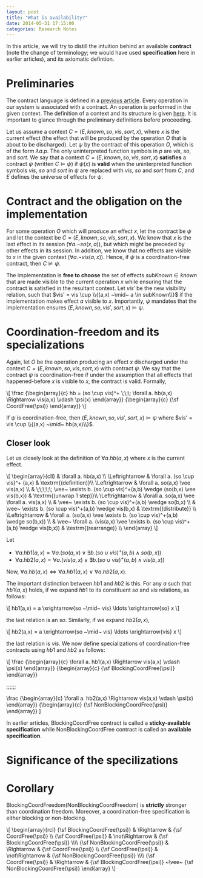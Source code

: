 ```yaml
---
layout: post
title: "What is availability?"
date: 2014-05-31 17:15:00
categories: Research Notes
---
```


In this article, we will try to distill the intuition behind an available
**contract** (note the change of terminology; we would have used
**specification** here in earlier articles), and its axiomatic defintion.

# Preliminaries

The contract language is defined in a [previous article][Ctrt]. Every operation
in our system is associated with a contract. An operation is performed in the
given context. The definition of a context and its structure is given
[here][Ctxt]. It is important to glance through the preliminary definitions
before proceeding.

Let us assume a context $C = (E,known,so,vis,sort,x)$, where $x$ is the current
effect (the effect that will be produced by the operation $O$ that is about to
be discharged). Let $\psi$ by the contract of this operation $O$, which is of
the form $\lambda a.p$. The only uninterpreted function symbols in $p$ are
$vis$, $so$, and $sort$. We say that a context $C = (E,known,so,vis,sort,x)$
**satisfies** a contract $\psi$ (written $C \models \psi$) if $\psi(x)$ is
**valid** when the uninterpreted function symbols $vis$, $so$ and $sort$ in
$\psi$ are replaced with $vis$, $so$ and $sort$ from $C$, and $E$ defines the
universe of effects for $\psi$.

# Contract and the obligation on the implementation

For some operation $O$ which will produce an effect $x$, let the contract be
$\psi$ and let the context be $C = (E,known,so,vis,sort,x)$. We know that $x$
is the last effect in its session ($\forall a. \neg so(x,a)$), but which might
be preceded by other effects in its session. In addition, we know that no
effects are visible to $x$ in the given context ($\forall a. \neg vis(a,x)$).
Hence, if $\psi$ is a coordination-free contract, then $C \not\models \psi$.

The implementation is **free to choose** the set of effects $subKnown \in
known$ that are made visible to the current operation $x$ while ensuring that
the contract is satisfied in the resultant context. Let $vis'$ be the new
visibility relation, such that $vis' = vis \cup \\{(a,x) ~\mid~ a \in
subKnown\\}$ if the implementation makes effect $a$ visible to $x$.
Importantly, $\psi$ mandates that the implementation ensures
$(E,known,so,vis',sort,x) \models \psi$.

# Coordination-freedom and its specializations

Again, let $O$ be the operation producing an effect $x$ discharged under the
context $C = (E,known,so,vis,sort,x)$ with contract $\psi$. We say that the
contract $\psi$ is coordination-free if under the assumption that all effects
that happened-before $x$ is visible to $x$, the contract is valid. Formally,

<div>
\[
\frac
{\begin{array}{c}
hb = (so \cup vis)^+ \;\;\; \forall a. hb(a,x) \Rightarrow vis(a,x) \vdash \psi(x)
\end{array}}
{\begin{array}{c}
{\sf CoordFree(\psi)}
\end{array}}
\]
</div>

If $\psi$ is coordination-free, then $(E,known,so,vis',sort,x) \models \psi$
where $vis' = vis \cup \\{(a,x) ~\mid~ hb(a,x)\\}$.

## Closer look

Let us closely look at the definition of $\forall a. hb(a,x)$ where $x$ is the
current effect.

<div>
\[
\begin{array}{cll}
				 & \forall a. hb(a,x) \\
\Leftrightarrow  & \forall a. (so \cup vis)^+ (a,x) & \textrm{(definition)}\\
\Leftrightarrow  & \forall a. so(a,x) \vee vis(a,x) \\
				 & \;\;\;\;\; \vee~ \exists b. (so \cup vis)^+(a,b) \wedge (so(b,x) \vee vis(b,x)) & \textrm{(unwrap 1 step)}\\
\Leftrightarrow  & \forall a. so(a,x) \vee \forall a. vis(a,x) \\
				 & \vee~ \exists b. (so \cup vis)^+(a,b) \wedge so(b,x) \\
				 & \vee~ \exists b. (so \cup vis)^+(a,b) \wedge vis(b,x) & \textrm{(distribute)} \\
\Leftrightarrow  & \forall a. (so(a,x) \vee \exists b. (so \cup vis)^+(a,b) \wedge so(b,x)) \\
				 & \vee~ \forall a. (vis(a,x) \vee \exists b. (so \cup vis)^+(a,b) \wedge vis(b,x)) & \textrm{(rearrange)} \\
\end{array}
\]
</div>

Let

- $\forall a. hb1(a,x) = \forall a. (so(a,x) \vee \exists b. (so \cup vis)^+(a,b) \wedge so(b,x))$
- $\forall a. hb2(a,x) = \forall a. (vis(a,x) \vee \exists b. (so \cup vis)^+(a,b) \wedge vis(b,x))$

Now, $\forall a.hb(a,x) \Leftrightarrow \forall a.hb1(a,x) ~\vee~ \forall
a.hb2(a,x)$.

The important distinction between $hb1$ and $hb2$ is this. For any $a$ such
that $hb1(a,x)$ holds, if we expand $hb1$ to its constituent $so$ and $vis$
relations, as follows:

<div>
\[
hb1(a,x) = a \xrightarrow{so ~\mid~ vis} \ldots \xrightarrow{so} x
\]
</div>

the last relation is an $so$. Similarly, if we expand $hb2(a,x)$,

<div>
\[
hb2(a,x) = a \xrightarrow{so ~\mid~ vis} \ldots \xrightarrow{vis} x
\]
</div>

the last relation is $vis$. We now define specializations of coordination-free
contracts using $hb1$ and $hb2$ as follows:

<div>
\[
\frac
{\begin{array}{c}
\forall a. hb1(a,x) \Rightarrow vis(a,x) \vdash \psi(x)
\end{array}}
{\begin{array}{c}
{\sf BlockingCoordFree(\psi)}
\end{array}}

\;\;\;\;\;\;

\frac
{\begin{array}{c}
\forall a. hb2(a,x) \Rightarrow vis(a,x) \vdash \psi(x)
\end{array}}
{\begin{array}{c}
{\sf NonBlockingCoordFree(\psi)}
\end{array}}
\]
</div>

In earlier articles, BlockingCoordFree contract is called a **sticky-available
specification** while NonBlockingCoordFree contract is called an **available
specification**.

# Significance of the specilizations

# Corollary

BlockingCoordFreedom(NonBlockingCoordFreedom) is **strictly** stronger than
coordination freedom. Moreover, a coordination-free specification is either
blocking or non-blocking.

<div>
\[
\begin{array}{rcl}
{\sf BlockingCoordFree(\psi)} & \Rightarrow & {\sf CoordFree(\psi)} \\
{\sf CoordFree(\psi)} & \not\Rightarrow & {\sf BlockingCoordFree(\psi)} \\\\
{\sf NonBlockingCoordFree(\psi)} & \Rightarrow & {\sf CoordFree(\psi)} \\
{\sf CoordFree(\psi)} & \not\Rightarrow & {\sf NonBlockingCoordFree(\psi)} \\\\
{\sf CoordFree(\psi)} & \Rightarrow & {\sf BlockingCoordFree(\psi)} ~\vee~ {\sf NonBlockingCoordFree(\psi)}
\end{array}
\]
</div>

[Ctrt]: http://multimlton.cs.purdue.edu/mML/Notes/research/notes/2014/05/30/Model-Derivation.html#ctrt
[Ctxt]: http://multimlton.cs.purdue.edu/mML/Notes/research/notes/2014/05/29/Checking-Coordination-Freedom.html#ctxt
